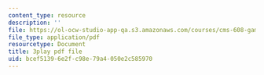 ```yaml
---
content_type: resource
description: ''
file: https://ol-ocw-studio-app-qa.s3.amazonaws.com/courses/cms-608-game-design-spring-2014/bcef51396e2fc98e79a4050e2c585970_1506662.pdf
file_type: application/pdf
resourcetype: Document
title: 3play pdf file
uid: bcef5139-6e2f-c98e-79a4-050e2c585970
---
```


